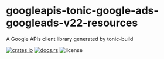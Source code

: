 # googleapis-tonic-google-ads-googleads-v22-resources

A Google APIs client library generated by tonic-build

[![crates.io](https://img.shields.io/crates/v/googleapis-tonic-google-ads-googleads-v22-resources)](https://crates.io/crates/googleapis-tonic-google-ads-googleads-v22-resources)
[![docs.rs](https://img.shields.io/docsrs/googleapis-tonic-google-ads-googleads-v22-resources)](https://docs.rs/googleapis-tonic-google-ads-googleads-v22-resources)
![license](https://img.shields.io/crates/l/googleapis-tonic-google-ads-googleads-v22-resources)
